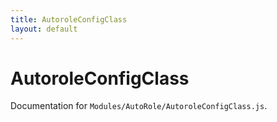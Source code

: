 ```yaml
---
title: AutoroleConfigClass
layout: default
---
```


# AutoroleConfigClass

Documentation for `Modules/AutoRole/AutoroleConfigClass.js`.
